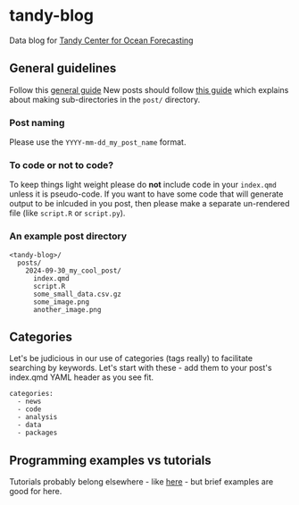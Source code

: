 # tandy-blog
Data blog for [Tandy Center for Ocean Forecasting](https://www.bigelow.org/services/ocean-forecasting/)

## General guidelines

Follow this [general guide](https://quarto.org/docs/websites/website-blog.html)  New posts should follow [this guide](https://quarto.org/docs/websites/website-blog.html) which explains about making sub-directories in the `post/` directory. 

### Post naming

Please use the `YYYY-mm-dd_my_post_name` format.

### To code or not to code?

To keep things light weight please do **not** include code in your `index.qmd` unless it is pseudo-code.  If you want to have some code that will generate output to be inlcuded in you post, then please make a separate un-rendered file (like `script.R` or `script.py`).


### An example post directory

```
<tandy-blog>/
  posts/
    2024-09-30_my_cool_post/
      index.qmd   
      script.R
      some_small_data.csv.gz
      some_image.png
      another_image.png
```


## Categories

Let's be judicious in our use of categories (tags really) to facilitate searching by keywords. Let's start with these - add them to your post's index.qmd YAML header as you see fit.

```
categories:
  - news
  - code
  - analysis
  - data
  - packages
```


## Programming examples vs tutorials

Tutorials probably belong elsewhere - like [here](https://github.com/BigelowLab/handytandy) - but brief examples are good for here. 
